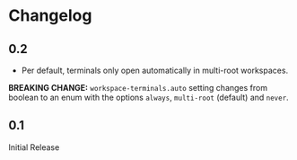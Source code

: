 # Changelog

## 0.2

- Per default, terminals only open automatically in multi-root workspaces.

**BREAKING CHANGE:**
`workspace-terminals.auto` setting changes from boolean to an enum with the options `always`, `multi-root` (default) and `never`.

## 0.1

Initial Release